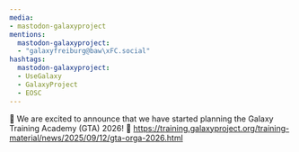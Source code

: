 ```yaml
---
media:
- mastodon-galaxyproject
mentions:
  mastodon-galaxyproject:
  - "galaxyfreiburg@baw\xFC.social"
hashtags:
  mastodon-galaxyproject:
  - UseGalaxy
  - GalaxyProject
  - EOSC
---
```

🎉 We are excited to announce that we have started planning the Galaxy Training Academy (GTA) 2026! 🎉
https://training.galaxyproject.org/training-material/news/2025/09/12/gta-orga-2026.html